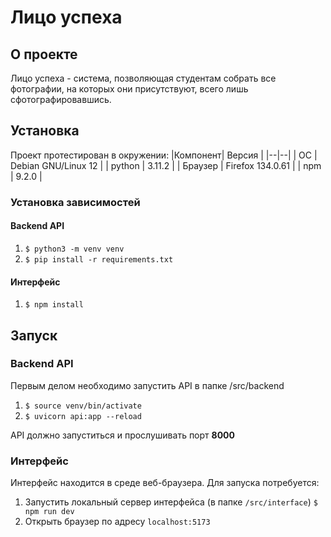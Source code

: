 # Лицо успеха
## О проекте
Лицо успеха - система, позволяющая студентам собрать все фотографии, на которых они присутствуют, всего лишь сфотографировавшись.

## Установка
Проект протестирован в окружении:
|Компонент| Версия |
|--|--|
| ОС | Debian GNU/Linux 12 |
| python | 3.11.2 |
| Браузер | Firefox 134.0.61 |
| npm | 9.2.0 |

### Установка зависимостей
#### Backend API
1. `$ python3 -m venv venv`
2. `$ pip install -r requirements.txt`
#### Интерфейс
1. `$ npm install`

## Запуск
### Backend API
Первым делом необходимо запустить API в папке /src/backend
1. `$ source venv/bin/activate`
2. `$ uvicorn api:app --reload`

API должно запуститься и прослушивать порт **8000**
### Интерфейс
Интерфейс находится в среде веб-браузера. Для запуска потребуется:
1. Запустить локальный сервер интерфейса (в папке `/src/interface`) `$ npm run dev`
2. Открыть браузер по адресу `localhost:5173`
